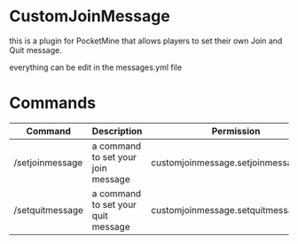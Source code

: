 # CustomJoinMessage
this is a plugin for PocketMine that allows players to set their own Join and Quit message.

everything can be edit in the messages.yml file


# Commands
|Command|Description|Permission|
|-----------|---------------|----------|
|/setjoinmessage|a command to set your join message|customjoinmessage.setjoinmessage.use|
|/setquitmessage|a command to set your quit message|customjoinmessage.setquitmessage.use|
